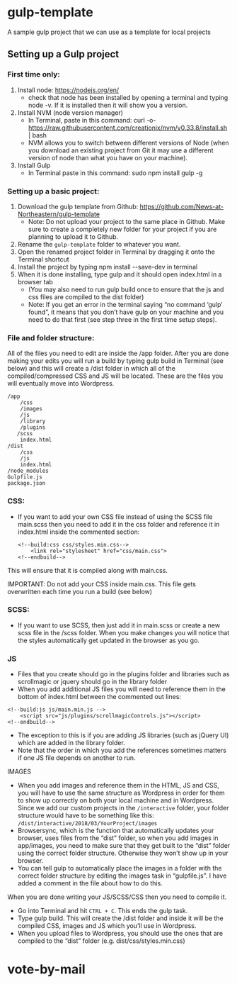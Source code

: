 # gulp-template
A sample gulp project that we can use as a template for local projects

## Setting up a Gulp project

### First time only:
1.	Install node: https://nodejs.org/en/	
    *	check that node has been installed by opening a terminal and typing node -v. If it is installed then it will show you a version.
2.	Install NVM (node version manager)
    *	In Terminal, paste in this command: curl -o- https://raw.githubusercontent.com/creationix/nvm/v0.33.8/install.sh | bash
    *	NVM allows you to switch between different versions of Node (when you download an existing project from Git it may use a different version of node than what you have on your machine).
3.	Install Gulp
    *	In Terminal paste in this command: sudo npm install gulp -g

### Setting up a basic project:
1.	Download the gulp template from Github: https://github.com/News-at-Northeastern/gulp-template
    * Note:  Do not upload your project to the same place in Github. Make sure to create a completely new folder for your project if you are planning to upload it to Github.
2.	Rename the `gulp-template` folder to whatever you want.
3.	Open the renamed project folder in Terminal by dragging it onto the Terminal shortcut
4.	Install the project by typing npm install --save-dev in terminal
5.	When it is done installing, type gulp and it should open index.html in a browser tab
    * (You may also need to run gulp build once to ensure that the js and css files are compiled to the dist folder)
    * Note: If you get an error in the terminal saying “no command ‘gulp’ found”, it means that you don’t have gulp on your machine and you need to do that first (see step three in the first time setup steps).

### File and folder structure:
All of the files you need to edit are inside the /app folder. After you are done making your edits you will run a build by typing gulp build in Terminal (see below) and this will create a /dist folder in which all of the compiled/compressed CSS and JS will be located. These are the files you will eventually move into Wordpress.

```
/app
    /css
    /images
    /js
	/library
	/plugins
   /scss
    index.html
/dist
    /css
    /js
    index.html
/node_modules
Gulpfile.js
package.json
```

### CSS:
*	If you want to add your own CSS file instead of using the SCSS file main.scss then you need to add it in the css folder and reference it in index.html inside the commented section:
    ```
    <!--build:css css/styles.min.css-->
        <link rel="stylesheet" href="css/main.css">
    <!--endbuild-->
    ```
This will ensure that it is compiled along with main.css.

IMPORTANT: Do not add your CSS inside main.css. This file gets overwritten each time you run a build (see below)

### SCSS:
*	If you want to use SCSS, then just add it in main.scss or create a new scss file in the /scss folder. When you make changes you will notice that the styles automatically get updated in the browser as you go.

### JS
*	Files that you create should go in the plugins folder and libraries such as scrollmagic or jquery should go in the library folder
*	When you add additional JS files you will need to reference them in the bottom of index.html between the commented out lines:
```
<!--build:js js/main.min.js -->
    <script src="js/plugins/scrollmagicControls.js"></script>
<!--endbuild-->
```
*	The exception to this is if you are adding JS libraries (such as jQuery UI) which are added in the library folder.
*	Note that the order in which you add the references sometimes matters if one JS file depends on another to run. 

IMAGES
*	When you add images and reference them in the HTML, JS and CSS, you will have to use the same structure as Wordpress in order for them to show up correctly on both your local machine and in Wordpress. Since we add our custom projects in the `/interactive` folder, your folder structure would have to be something like this:
`/dist/interactive/2018/03/YourProject/images`
*	Browsersync, which is the function that automatically updates your browser, uses files from the “dist” folder, so when you add images in app/images, you need to make sure that they get built to the “dist” folder using the correct folder structure. Otherwise they won’t show up in your browser.
*	You can tell gulp to automatically place the images in a folder with the correct folder structure by editing the images task in “gulpfile.js”. I have added a comment in the file about how to do this.

When you are done writing your JS/SCSS/CSS then you need to compile it. 

*	Go into Terminal and hit `CTRL + C`. This ends the gulp task.
*	Type gulp build. This will create the /dist folder and inside it will be the compiled CSS, images and JS which you’ll use in Wordpress.
*	When you upload files to Wordpress, you should use the ones that are compiled to the “dist” folder (e.g. dist/css/styles.min.css)



# vote-by-mail
